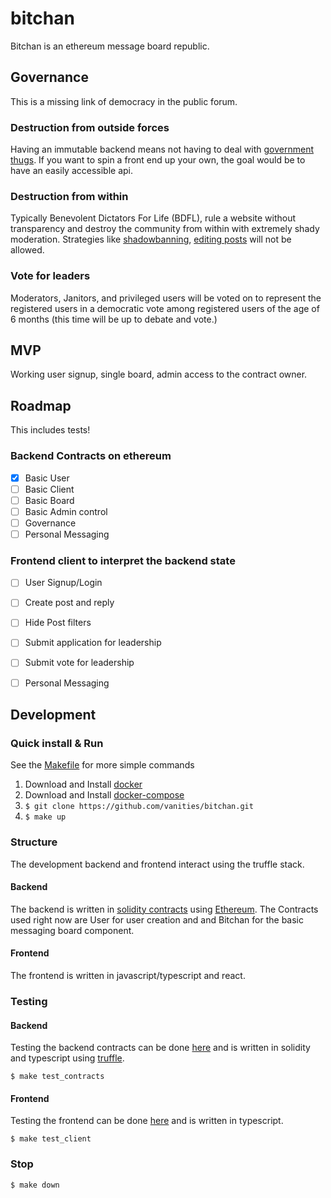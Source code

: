 # bitchan
Bitchan is an ethereum message board republic.


## Governance

This is a missing link of democracy in the public forum. 

### Destruction from outside forces
Having an immutable backend means not having to deal with [government thugs](https://kiwifarms.net/threads/battle-for-section-230.70375/). If you want to spin a front end up your own, the goal would be to have an easily accessible api.

### Destruction from within
Typically Benevolent Dictators For Life (BDFL), rule a website without transparency and destroy the community from within with extremely shady moderation. Strategies like [shadowbanning](https://en.wikipedia.org/wiki/Shadow_banning), [editing posts](https://web.archive.org/web/20200419171435/https://www.reddit.com/r/announcements/comments/5frg1n/tifu_by_editing_some_comments_and_creating_an/) will not be allowed.

### Vote for leaders
Moderators, Janitors, and privileged users will be voted on to represent the registered users in a democratic vote among registered users of the age of 6 months (this time will be up to debate and vote.) 

## MVP

Working user signup, single board, admin access to the contract owner.

## Roadmap

This includes tests!


### Backend Contracts on ethereum

- [x] Basic User
- [ ] Basic Client
- [ ] Basic Board
- [ ] Basic Admin control
- [ ] Governance
- [ ] Personal Messaging

### Frontend client to interpret the backend state

- [ ] User Signup/Login
- [ ] Create post and reply
- [ ] Hide Post filters
- [ ] Submit application for leadership
- [ ] Submit vote for leadership
- [ ] Personal Messaging


## Development

### Quick install & Run
See the [Makefile](https://github.com/vanities/bitchan/blob/master/Makefile) for more simple commands

1. Download and Install [docker](https://docs.docker.com/get-docker/)
2. Download and Install [docker-compose](https://docs.docker.com/compose/install/)
3. `$ git clone https://github.com/vanities/bitchan.git`
4. `$ make up`


### Structure

The development backend and frontend interact using the truffle stack.

#### Backend

The backend is written in [solidity contracts](https://solidity.readthedocs.io/en/latest/introduction-to-smart-contracts.html) using [Ethereum](https://ethereum.org/). The Contracts used right now are User for user creation and and Bitchan for the basic messaging board component.


#### Frontend

The frontend is written in javascript/typescript and react.


### Testing

#### Backend

Testing the backend contracts can be done [here](https://github.com/vanities/bitchan/tree/master/contracts/test) and is written in solidity and typescript using [truffle](https://www.trufflesuite.com/docs/truffle/testing/testing-your-contracts).

`$ make test_contracts`

#### Frontend

Testing the frontend can be done [here](https://github.com/vanities/bitchan/tree/master/client/tests) and is written in typescript.

`$ make test_client`

### Stop
`$ make down`
